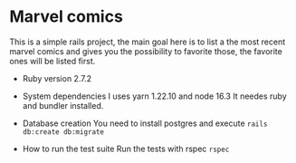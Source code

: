 # Marvel comics

This is a simple rails project, the main goal here is to list a the most recent marvel comics and  gives you the possibility to favorite those, the favorite ones will be listed first.

* Ruby version
2.7.2
* System dependencies
I uses yarn 1.22.10 and node 16.3
It needes ruby and bundler installed.

* Database creation
You need to install postgres and execute
`rails db:create db:migrate`

* How to run the test suite
Run the tests with rspec
`rspec`

